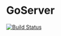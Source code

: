 # GoServer

[![Build Status](https://travis-ci.org/gencebay/GoServer.svg?branch=master)](https://travis-ci.org/gencebay/GoServer)